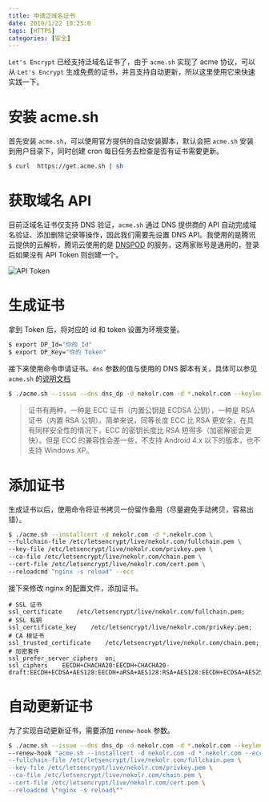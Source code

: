 ```yaml
---
title: 申请泛域名证书
date: 2019/1/22 10:25:0
tags: [HTTPS]
categories: [安全]
---
```


`Let's Encrypt` 已经支持泛域名证书了，由于 `acme.sh` 实现了 acme 协议，可以从 `Let's Encrypt` 生成免费的证书，并且支持自动更新，所以这里使用它来快速实践一下。  

<!--more-->  

# 安装 acme.sh
首先安装 `acme.sh`，可以使用官方提供的自动安装脚本，默认会把 `acme.sh` 安装到用户目录下，同时创建 cron 每日任务去检查是否有证书需要更新。  

```bash
$ curl  https://get.acme.sh | sh
```

# 获取域名 API
目前泛域名证书仅支持 DNS 验证，`acme.sh` 通过 DNS 提供商的 API 自动完成域名验证、添加删除记录等操作，因此我们需要先设置 DNS API。我使用的是腾讯云提供的云解析，腾讯云使用的是 [DNSPOD](https://www.dnspod.cn/) 的服务，这两家账号是通用的，登录后如果没有 API Token 则创建一个。  

![API Token](https://cdn.jsdelivr.net/gh/nekolr/image-hosting@201911242036/2019/01/22/jB4.png)

# 生成证书
拿到 Token 后，将对应的 id 和 token 设置为环境变量。  

```bash
$ export DP_Id="你的 Id"
$ export DP_Key="你的 Token"
```

接下来使用命令申请证书。`dns` 参数的值与使用的 DNS 脚本有关，具体可以参见 `acme.sh` 的[说明文档](https://github.com/Neilpang/acme.sh/blob/master/dnsapi/README.md)  

```bash
$ ./acme.sh --issue --dns dns_dp -d nekolr.com -d *.nekolr.com --keylength ec-256
```

> 证书有两种，一种是 ECC 证书（内置公钥是 ECDSA 公钥），一种是 RSA 证书（内置 RSA 公钥）。简单来说，同等长度 ECC 比 RSA 更安全，在具有同样安全性的情况下，ECC 的密钥长度比 RSA 短得多（加密解密会更快）。但是 ECC 的兼容性会差一些，不支持 Android 4.x 以下的版本，也不支持 Windows XP。  

# 添加证书
生成证书以后，使用命令将证书拷贝一份留作备用（尽量避免手动拷贝，容易出错）。  

```bash
$ ./acme.sh --installcert -d nekolr.com -d *.nekolr.com \
--fullchain-file /etc/letsencrypt/live/nekolr.com/fullchain.pem \
--key-file /etc/letsencrypt/live/nekolr.com/privkey.pem \
--ca-file /etc/letsencrypt/live/nekolr.com/chain.pem \
--cert-file /etc/letsencrypt/live/nekolr.com/cert.pem \
--reloadcmd "nginx -s reload" --ecc
```

接下来修改 nginx 的配置文件，添加证书。  

```
# SSL 证书
ssl_certificate    /etc/letsencrypt/live/nekolr.com/fullchain.pem;
# SSL 私钥
ssl_certificate_key    /etc/letsencrypt/live/nekolr.com/privkey.pem;
# CA 根证书
ssl_trusted_certificate    /etc/letsencrypt/live/nekolr.com/chain.pem;
# 加密套件
ssl_prefer_server_ciphers  on;
ssl_ciphers    EECDH+CHACHA20:EECDH+CHACHA20-draft:EECDH+ECDSA+AES128:EECDH+aRSA+AES128:RSA+AES128:EECDH+ECDSA+AES256:EECDH+aRSA+AES256:RSA+AES256:EECDH+ECDSA+3DES:EECDH+aRSA+3DES:RSA+3DES:!MD5;
```

# 自动更新证书
为了实现自动更新证书，需要添加 `renew-hook` 参数。  

```bash
$ ./acme.sh --issue --dns dns_dp -d nekolr.com -d *.nekolr.com --keylength ec-256 \
--renew-hook "acme.sh --installcert -d nekolr.com -d *.nekolr.com --ecc \
--fullchain-file /etc/letsencrypt/live/nekolr.com/fullchain.pem \
--key-file /etc/letsencrypt/live/nekolr.com/privkey.pem \
--ca-file /etc/letsencrypt/live/nekolr.com/chain.pem \
--cert-file /etc/letsencrypt/live/nekolr.com/cert.pem \
--reloadcmd \"nginx -s reload\""
```